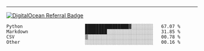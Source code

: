---
[![DigitalOcean Referral Badge](https://web-platforms.sfo2.digitaloceanspaces.com/WWW/Badge%203.svg)](https://www.digitalocean.com/?refcode=37fa54d82492&utm_campaign=Referral_Invite&utm_medium=Referral_Program&utm_source=badge)

<!--START_SECTION:waka-->

```text
Python                       ████████████████▓░░░░░░░░   67.07 %
Markdown                     ████████░░░░░░░░░░░░░░░░░   31.85 %
CSV                          ▒░░░░░░░░░░░░░░░░░░░░░░░░   00.78 %
Other                        ░░░░░░░░░░░░░░░░░░░░░░░░░   00.16 %
```

<!--END_SECTION:waka-->


[linkedin]: https://www.linkedin.com/in/mohamed-elh/

